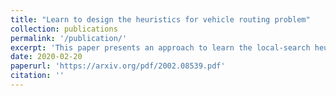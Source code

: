 ```yaml
---
title: "Learn to design the heuristics for vehicle routing problem"
collection: publications
permalink: '/publication/'
excerpt: 'This paper presents an approach to learn the local-search heuristics that iteratively improves the solution of Vehicle Routing Problem (VRP). A local-search heuristics is composed of a destroy operator that destructs a candidate solution, and a following repair operator that rebuilds the destructed one into a new one. The proposed neural network, as trained through actor-critic framework, consists of an encoder in form of a modified version of Graph Attention Network where node embeddings and edge embeddings are integrated, and a GRU-based decoder rendering a pair of destroy and repair operators. Experiment results show that it outperforms both the traditional heuristics algorithms and the existing neural combinatorial optimization for VRP on medium-scale data set, and is able to tackle the large-scale data set (e.g., over 400 nodes) which is a considerable challenge in this area. Moreover, the need for expertise and handcrafted heuristics design is eliminated due to the fact that the proposed network learns to design the heuristics with a better performance.'
date: 2020-02-20
paperurl: 'https://arxiv.org/pdf/2002.08539.pdf'
citation: ''
---
```



<!-- [Download paper here](https://arxiv.org/pdf/2002.08539.pdf) -->
